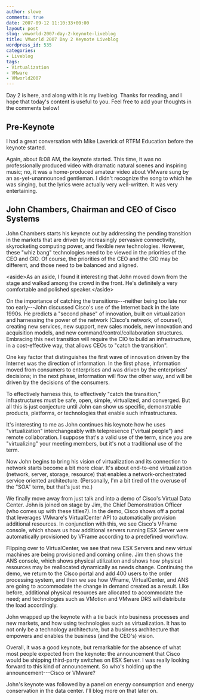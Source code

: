 ```yaml
---
author: slowe
comments: true
date: 2007-09-12 11:10:33+00:00
layout: post
slug: vmworld-2007-day-2-keynote-liveblog
title: VMworld 2007 Day 2 Keynote Liveblog
wordpress_id: 535
categories:
- Liveblog
tags:
- Virtualization
- VMware
- VMworld2007
---
```


Day 2 is here, and along with it is my liveblog. Thanks for reading, and I hope that today's content is useful to you. Feel free to add your thoughts in the comments below!

## Pre-Keynote

I had a great conversation with Mike Laverick of RTFM Education before the keynote started.

Again, about 8:08 AM, the keynote started. This time, it was no professionally produced video with dramatic natural scenes and inspiring music; no, it was a home-produced amateur video about VMware sung by an as-yet-unannounced gentleman. I didn't recognize the song to which he was singing, but the lyrics were actually very well-written. It was very entertaining.

## John Chambers, Chairman and CEO of Cisco Systems

John Chambers starts his keynote out by addressing the pending transition in the markets that are driven by increasingly pervasive connectivity, skyrocketing computing power, and flexible new technologies. However, these "whiz bang" technologies need to be viewed in the priorities of the CEO and CIO. Of course, the priorities of the CEO and the CIO may be different, and those need to be balanced and aligned.

&lt;aside&gt;As an aside, I found it interesting that John moved down from the stage and walked among the crowd in the front. He's definitely a very comfortable and polished speaker.&lt;/aside&gt;

On the importance of catching the transitions---neither being too late nor too early---John discussed Cisco's use of the Internet back in the late 1990s. He predicts a "second phase" of innovation, built on virtualization and harnessing the power of the network (Cisco's network, of course!), creating new services, new support, new sales models, new innovation and acquisition models, and new command/control/collaboration structures. Embracing this next transition will require the CIO to build an infrastructure, in a cost-effective way, that allows CEOs to "catch the transition".

One key factor that distinguishes the first wave of innovation driven by the Internet was the direction of information. In the first phase, information moved from consumers to enterprises and was driven by the enterprises' decisions; in the next phase, information will flow the other way, and will be driven by the decisions of the consumers.

To effectively harness this, to effectively "catch the transition," infrastructures must be safe, open, simple, virtualized, and converged. But all this is just conjecture until John can show us specific, demonstrable products, platforms, or technologies that enable such infrastructures.

It's interesting to me as John continues his keynote how he uses "virtualization" interchangeably with telepresence ("virtual people") and remote collaboration. I suppose that's a valid use of the term, since you are "virtualizing" your meeting members, but it's not a traditional use of the term.

Now John begins to bring his vision of virtualization and its connection to network starts become a bit more clear. It's about end-to-end virtualization (network, server, storage, resource) that enables a network-orchestrated service oriented architecture. (Personally, I'm a bit tired of the overuse of the "SOA" term, but that's just me.)

We finally move away from just talk and into a demo of Cisco's Virtual Data Center. John is joined on stage by Jim, the Chief Demonstration Officer (who comes up with these titles?). In the demo, Cisco shows off a portal that leverages VMware's VirtualCenter API to automatically provision additional resources. In conjunction with this, we see Cisco's VFrame console, which shows us how additional servers running ESX Server were automatically provisioned by VFrame according to a predefined workflow.

Flipping over to VirtualCenter, we see that new ESX Servers and new virtual machines are being provisioned and coming online. Jim then shows the ANS console, which shows physical utilization and shows how physical resources may be reallocated dynamically as needs change. Continuing the demo, we return to the Cisco portal and add 400 users to the order processing system, and then we see how VFrame, VirtualCenter, and ANS are going to accommodate the change in demand created as a result. Like before, additional physical resources are allocated to accommodate the need; and technologies such as VMotion and VMware DRS will distribute the load accordingly.

John wrapped up the keynote with a tie back into business processes and new markets, and how using technologies such as virtualization. It has to not only be a technology architecture, but a business architecture that empowers and enables the business (and the CEO's) vision.

Overall, it was a good keynote, but remarkable for the absence of what most people expected from the keynote: the announcement that Cisco would be shipping third-party switches on ESX Server. I was really looking forward to this kind of announcement. So who's holding up the announcement---Cisco or VMware?

John's keynote was followed by a panel on energy consumption and energy conservation in the data center. I'll blog more on that later on.
